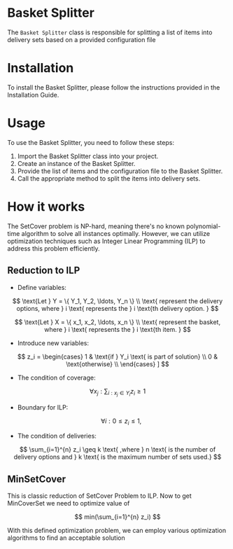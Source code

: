 # Basket Splitter

The `Basket Splitter` class is responsible for splitting a list
of items into delivery sets based on a provided configuration file

# Installation
To install the Basket Splitter, please follow the instructions provided in the Installation Guide.

# Usage
To use the Basket Splitter, you need to follow these steps:

1)  Import the Basket Splitter class into your project.
2)  Create an instance of the Basket Splitter.
3)  Provide the list of items and the configuration file to the Basket Splitter.
4)  Call the appropriate method to split the items into delivery sets.

# How it works
The SetCover problem is NP-hard, meaning there's no known polynomial-time algorithm to solve all instances optimally. However, we can utilize optimization techniques such as Integer Linear Programming (ILP) to address this problem efficiently.

## Reduction to ILP

* Define variables:
  
$$ 
  \text{Let } Y = \{ Y_1, Y_2, \ldots, Y_n \} \\ \text{ represent the delivery options, where } i \text{ represents the } i \text{th delivery option. } 
$$

  
$$ 
  \text{Let } X = \{ x_1, x_2, \ldots, x_n \} \\ \text{ represent the basket, where } i \text{ represents the } i \text{th item. } 
$$


* Introduce new variables:

$$
z_i =
\begin{cases}
1 & \text{if } Y_i \text{ is part of solution} \\
0 & \text{otherwise} \\
\end{cases}
]
$$

* The condition of coverage:

$$
\forall x_j : \sum_{i : x_j \in Y_i} z_i \geq 1
$$

* Boundary for ILP:

$$
\quad \forall i : 0 \leq z_i \leq 1,
$$

* The condition of deliveries: 

$$
\sum_{i=1}^{n} z_i \geq k
\text{ ,where } n \text{ is the number of delivery options and } k \text{ is the maximum number of sets used.}
$$

## MinSetCover 
This is classic reduction of SetCover Problem to ILP.
Now to get MinCoverSet we need to optimize value of

$$
min(\sum_{i=1}^{n} z_i)
$$

With this defined optimization problem, we can employ various optimization algorithms to find an acceptable solution

